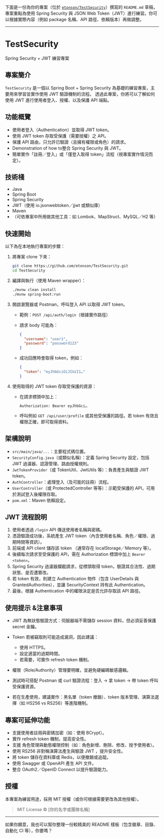 下面是一份為你的專案（位於 [`etonson/TestSecurity`](https://github.com/etonson/TestSecurity/tree/master)）撰寫的 `README.md` 草稿，專案重點為使用 Spring Security 與 JSON Web Token（JWT）進行練習。你可以根據實際內容（例如 package 名稱、API 路徑、依賴版本）再做調整。

---

# TestSecurity

Spring Security + JWT 練習專案

## 專案簡介

`TestSecurity` 是一個以 Spring Boot + Spring Security 為基礎的練習專案，主要用來學習並實作使用 JWT 驗證機制的流程。
透過此專案，你將可以了解如何使用 JWT 進行使用者登入、授權、以及保護 API 端點。

## 功能概覽

* 使用者登入（Authentication）並取得 JWT token。
* 使用 JWT token 存取受保護（需要授權）之 API。
* 保護 API 路由，只允許已驗證（且擁有權限或角色）的請求。
* Demonstration of how to整合 Spring Security 與 JWT。
* 簡單實作「註冊／登入」或「僅登入取得 token」流程（視專案實作情況而定）。

## 技術棧

* Java
* Spring Boot
* Spring Security
* JWT（使用 io.jsonwebtoken／jjwt 或類似庫）
* Maven
* （可依專案中所用做其他工具：如 Lombok、MapStruct、MySQL／H2 等）

## 快速開始

以下為在本地執行專案的步驟：

1. 將專案 clone 下來：

   ```bash
   git clone https://github.com/etonson/TestSecurity.git
   cd TestSecurity
   ```

2. 編譯與執行（使用 Maven wrapper）：

   ```bash
   ./mvnw clean install
   ./mvnw spring-boot:run
   ```

3. 開啟瀏覽器或 Postman，呼叫登入 API 以取得 JWT token。

   * 範例：`POST /api/auth/login`（根據實作路徑）
   * 請求 body 可能為：

     ```json
     {
       "username": "user1",
       "password": "password123"
     }
     ```
   * 成功回應時會取得 token，例如：

     ```json
     {
       "token": "eyJhbGciOiJIUzI1…"
     }
     ```

4. 使用取得的 JWT token 存取受保護的資源：

   * 在請求標頭中加上：

     ```
     Authorization: Bearer eyJhbGci…
     ```
   * 呼叫例如 `GET /api/user/profile` 或其他受保護的路徑。若 token 有效且權限正確，即可取得資料。

## 架構說明

* `src/main/java/...`：主要程式碼位置。
* `SecurityConfig.java`（或類似名稱）：定義 Spring Security 設定，包括 JWT 過濾器、認證管理、路由授權規則。
* `JwtTokenProvider`（或 TokenUtil、JwtUtils 等）：負責產生與驗證 JWT token。
* `AuthController`：處理登入（及可能的註冊）流程。
* `UserController`（或 ProtectedController 等等）：示範受保護的 API，可用於測試登入後權限存取。
* `pom.xml`：Maven 依賴設定。

## JWT 流程說明

1. 使用者透過 `/login` API 傳送使用者名稱與密碼。
2. 憑證驗證成功後，系統產生 JWT token（內含使用者名稱、角色／權限、過期時間等資訊）。
3. 前端或 API client 儲存該 token （通常存在 localStorage／Memory 等）。
4. 後續每次請求至受保護的 API，需在 Authorization 標頭中加上 `Bearer <token>`。
5. Spring Security 過濾器攔截請求，從標頭取得 token，驗證其合法性、過期狀態、是否遭篡改。
6. 若 token 有效，則建立 Authentication 物件（包含 UserDetails 與 GrantedAuthorities），並讓 SecurityContext 持有此 Authentication。
7. 最後，根據 Authentication 中的權限決定是否允許存取該 API 路徑。

## 使用提示 &注意事項

* JWT 為無狀態驗證方式：伺服器端不需儲存 session 資料，但必須妥善保護 secret 金鑰。
* Token 若被竊取則可能造成漏洞，因此建議：

  * 使用 HTTPS。
  * 設定適當的過期時間。
  * 若需要，可實作 refresh token 機制。
* 權限（Role/Authority）管理要明確，並避免硬編碼敏感邏輯。
* 測試時可搭配 Postman 或 curl 驗證流程：登入 → 拿 token → 帶 token 呼叫受保護資源。
* 若在生產使用，建議實作：黑名單（token 撤銷）、token 版本管理、演算法選擇（如 HS256 vs RS256）等進階機制。

## 專案可延伸功能

* 支援使用者註冊與密碼加密（如：使用 BCrypt）。
* 實作 refresh token 機制，提高安全性。
* 支援 角色管理與動態權限控制（如：角色新增、刪除、修改、授予使用者）。
* 使用 RS256 非對稱演算法產生與驗證 JWT ，提升安全性。
* 將 token 儲存在資料庫或 Redis，以便撤銷或追蹤。
* 使用 Swagger 或 OpenAPI 產生 API 文件。
* 整合 OAuth2／OpenID Connect 以提升驗證能力。

## 授權

本專案為練習用途，採用 MIT 授權（或你可根據需要更改為其他授權）。

> MIT License © [你的名字或團隊名稱]

---

如果你願意，我也可以幫你整理一份較精美的 README 樣板（包含徽章、目錄、自動化 CI 等），你要嗎？
